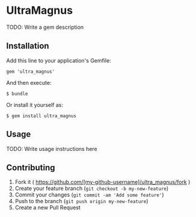 # UltraMagnus

TODO: Write a gem description

## Installation

Add this line to your application's Gemfile:

    gem 'ultra_magnus'

And then execute:

    $ bundle

Or install it yourself as:

    $ gem install ultra_magnus

## Usage

TODO: Write usage instructions here

## Contributing

1. Fork it ( https://github.com/[my-github-username]/ultra_magnus/fork )
2. Create your feature branch (`git checkout -b my-new-feature`)
3. Commit your changes (`git commit -am 'Add some feature'`)
4. Push to the branch (`git push origin my-new-feature`)
5. Create a new Pull Request
